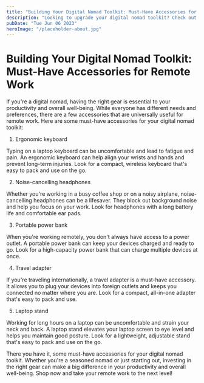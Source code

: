 ```yaml
---
title: "Building Your Digital Nomad Toolkit: Must-Have Accessories for Remote Work | Digital Nomad Accessories"
description: "Looking to upgrade your digital nomad toolkit? Check out our list of must-have accessories for remote work. From ergonomic keyboards to noise-cancelling headphones, we&#39;ve got you covered. Shop now!"
pubDate: "Tue Jun 06 2023"
heroImage: "/placeholder-about.jpg"
---
```


# Building Your Digital Nomad Toolkit: Must-Have Accessories for Remote Work

If you&#39;re a digital nomad, having the right gear is essential to your productivity and overall well-being. While everyone has different needs and preferences, there are a few accessories that are universally useful for remote work. Here are some must-have accessories for your digital nomad toolkit:

1. Ergonomic keyboard

Typing on a laptop keyboard can be uncomfortable and lead to fatigue and pain. An ergonomic keyboard can help align your wrists and hands and prevent long-term injuries. Look for a compact, wireless keyboard that&#39;s easy to pack and use on the go.

2. Noise-cancelling headphones

Whether you&#39;re working in a busy coffee shop or on a noisy airplane, noise-cancelling headphones can be a lifesaver. They block out background noise and help you focus on your work. Look for headphones with a long battery life and comfortable ear pads.

3. Portable power bank

When you&#39;re working remotely, you don&#39;t always have access to a power outlet. A portable power bank can keep your devices charged and ready to go. Look for a high-capacity power bank that can charge multiple devices at once.

4. Travel adapter

If you&#39;re traveling internationally, a travel adapter is a must-have accessory. It allows you to plug your devices into foreign outlets and keeps you connected no matter where you are. Look for a compact, all-in-one adapter that&#39;s easy to pack and use.

5. Laptop stand

Working for long hours on a laptop can be uncomfortable and strain your neck and back. A laptop stand elevates your laptop screen to eye level and helps you maintain good posture. Look for a lightweight, adjustable stand that&#39;s easy to pack and use on the go.

There you have it, some must-have accessories for your digital nomad toolkit. Whether you&#39;re a seasoned nomad or just starting out, investing in the right gear can make a big difference in your productivity and overall well-being. Shop now and take your remote work to the next level!